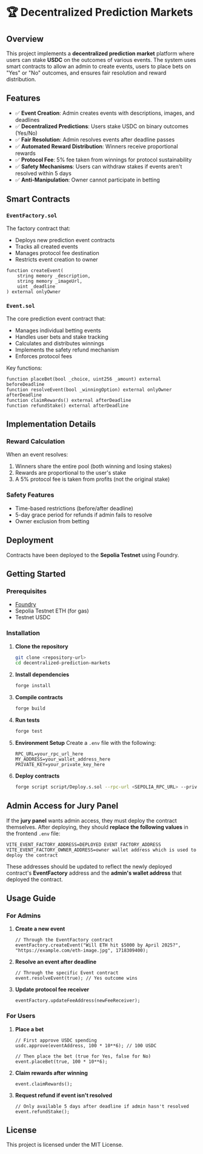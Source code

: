 # 🏆 Decentralized Prediction Markets

## Overview
This project implements a **decentralized prediction market** platform where users can stake **USDC** on the outcomes of various events. The system uses smart contracts to allow an admin to create events, users to place bets on "Yes" or "No" outcomes, and ensures fair resolution and reward distribution.

## Features
- ✅ **Event Creation**: Admin creates events with descriptions, images, and deadlines
- ✅ **Decentralized Predictions**: Users stake USDC on binary outcomes (Yes/No)
- ✅ **Fair Resolution**: Admin resolves events after deadline passes
- ✅ **Automated Reward Distribution**: Winners receive proportional rewards
- ✅ **Protocol Fee**: 5% fee taken from winnings for protocol sustainability
- ✅ **Safety Mechanisms**: Users can withdraw stakes if events aren't resolved within 5 days
- ✅ **Anti-Manipulation**: Owner cannot participate in betting

## Smart Contracts

### `EventFactory.sol`
The factory contract that:
- Deploys new prediction event contracts
- Tracks all created events
- Manages protocol fee destination
- Restricts event creation to owner

```solidity
function createEvent(
    string memory _description,
    string memory _imageUrl,
    uint _deadline
) external onlyOwner
```

### `Event.sol`
The core prediction event contract that:
- Manages individual betting events
- Handles user bets and stake tracking
- Calculates and distributes winnings
- Implements the safety refund mechanism
- Enforces protocol fees

Key functions:
```solidity
function placeBet(bool _choice, uint256 _amount) external beforeDeadline
function resolveEvent(bool _winningOption) external onlyOwner afterDeadline
function claimRewards() external afterDeadline
function refundStake() external afterDeadline
```

## Implementation Details

### Reward Calculation
When an event resolves:
1. Winners share the entire pool (both winning and losing stakes)
2. Rewards are proportional to the user's stake
3. A 5% protocol fee is taken from profits (not the original stake)

### Safety Features
- Time-based restrictions (before/after deadline)
- 5-day grace period for refunds if admin fails to resolve
- Owner exclusion from betting

## Deployment
Contracts have been deployed to the **Sepolia Testnet** using Foundry.

## Getting Started

### Prerequisites
- [Foundry](https://book.getfoundry.sh/getting-started/installation)
- Sepolia Testnet ETH (for gas)
- Testnet USDC

### Installation

1. **Clone the repository**
   ```bash
   git clone <repository-url>
   cd decentralized-prediction-markets
   ```

2. **Install dependencies**
   ```bash
   forge install
   ```

3. **Compile contracts**
   ```bash
   forge build
   ```

4. **Run tests**
   ```bash
   forge test
   ```

5. **Environment Setup**
   Create a `.env` file with the following:
   ```
   RPC_URL=your_rpc_url_here
   MY_ADDRESS=your_wallet_address_here
   PRIVATE_KEY=your_private_key_here
   ```

6. **Deploy contracts**
   ```bash
   forge script script/Deploy.s.sol --rpc-url <SEPOLIA_RPC_URL> --private-key <PRIVATE_KEY> --broadcast
   ```

## Admin Access for Jury Panel
If the **jury panel** wants admin access, they must deploy the contract themselves. After deploying, they should **replace the following values** in the frontend `.env` file:

```env
VITE_EVENT_FACTORY_ADDRESS=DEPLOYED EVENT FACTORY_ADDRESS
VITE_EVENT_FACTORY_OWNER_ADDRESS=owner wallet address which is used to deploy the contract
```

These addresses should be updated to reflect the newly deployed contract's **EventFactory** address and the **admin's wallet address** that deployed the contract.

## Usage Guide

### For Admins
1. **Create a new event**
   ```solidity
   // Through the EventFactory contract
   eventFactory.createEvent("Will ETH hit $5000 by April 2025?", "https://example.com/eth-image.jpg", 1718309400);
   ```

2. **Resolve an event after deadline**
   ```solidity
   // Through the specific Event contract
   event.resolveEvent(true); // Yes outcome wins
   ```

3. **Update protocol fee receiver**
   ```solidity
   eventFactory.updateFeeAddress(newFeeReceiver);
   ```

### For Users
1. **Place a bet**
   ```solidity
   // First approve USDC spending
   usdc.approve(eventAddress, 100 * 10**6); // 100 USDC
   
   // Then place the bet (true for Yes, false for No)
   event.placeBet(true, 100 * 10**6);
   ```

2. **Claim rewards after winning**
   ```solidity
   event.claimRewards();
   ```

3. **Request refund if event isn't resolved**
   ```solidity
   // Only available 5 days after deadline if admin hasn't resolved
   event.refundStake();
   ```

## License
This project is licensed under the MIT License.

